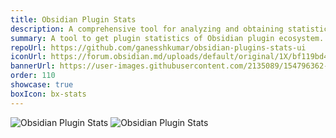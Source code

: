 ```yaml
---
title: Obsidian Plugin Stats
description: A comprehensive tool for analyzing and obtaining statistics on the Obsidian plugin ecosystem.
summary: A tool to get plugin statistics of Obsidian plugin ecosystem.
repoUrl: https://github.com/ganesshkumar/obsidian-plugins-stats-ui
iconUrl: https://forum.obsidian.md/uploads/default/original/1X/bf119bd48f748f4fd2d65f2d1bb05d3c806883b5.png 
bannerUrl: https://user-images.githubusercontent.com/2135089/154796362-e80a56b4-1f0f-451b-8bf3-3ed435c6b23f.png
order: 110
showcase: true
boxIcon: bx-stats
---
```




<!-- A WebApp to generate clipper (bookmarklet) to clip web content and paste it directly into Obsidian Vault in the local machine. -->

![Obsidian Plugin Stats](https://img.shields.io/github/stars/ganesshkumar/obsidian-plugins-stats-ui?style=social)
![Obsidian Plugin Stats](https://img.shields.io/w3c-validation/default?targetUrl=https%3A%2F%2Fobsidian-plugin-stats.vercel.app)
